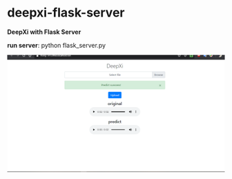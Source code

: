 # deepxi-flask-server
**DeepXi with Flask Server**  
  
**run server**: python flask_server.py  
  
![upload file to Flask server and get response](demo.PNG)
